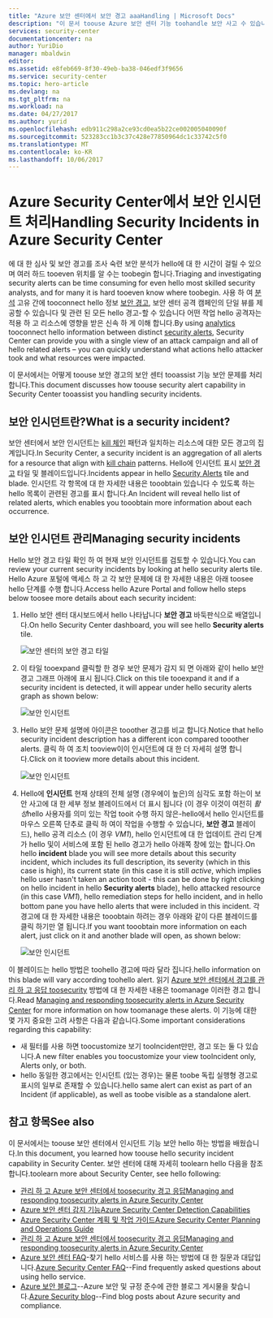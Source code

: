 ```yaml
---
title: "Azure 보안 센터에서 보안 경고 aaaHandling | Microsoft Docs"
description: "이 문서 toouse Azure 보안 센터 기능 toohandle 보안 사고 수 있습니다."
services: security-center
documentationcenter: na
author: YuriDio
manager: mbaldwin
editor: 
ms.assetid: e8feb669-8f30-49eb-ba38-046edf3f9656
ms.service: security-center
ms.topic: hero-article
ms.devlang: na
ms.tgt_pltfrm: na
ms.workload: na
ms.date: 04/27/2017
ms.author: yurid
ms.openlocfilehash: edb911c298a2ce93cd0ea5b22ce002005040090f
ms.sourcegitcommit: 523283cc1b3c37c428e77850964dc1c33742c5f0
ms.translationtype: MT
ms.contentlocale: ko-KR
ms.lasthandoff: 10/06/2017
---
```

# <a name="handling-security-incidents-in-azure-security-center"></a><span data-ttu-id="ede6f-103">Azure Security Center에서 보안 인시던트 처리</span><span class="sxs-lookup"><span data-stu-id="ede6f-103">Handling Security Incidents in Azure Security Center</span></span>
<span data-ttu-id="ede6f-104">에 대 한 심사 및 보안 경고를 조사 숙련 보안 분석가 hello에 대 한 시간이 걸릴 수 있으며 여러 하드 tooeven 위치를 알 수는 toobegin 합니다.</span><span class="sxs-lookup"><span data-stu-id="ede6f-104">Triaging and investigating security alerts can be time consuming for even hello most skilled security analysts, and for many it is hard tooeven know where toobegin.</span></span> <span data-ttu-id="ede6f-105">사용 하 여 [분석](security-center-detection-capabilities.md) 고유 간에 tooconnect hello 정보 [보안 경고](security-center-managing-and-responding-alerts.md), 보안 센터 공격 캠페인의 단일 뷰를 제공할 수 있습니다 및 관련 된 모든 hello 경고-할 수 있습니다 어떤 작업 hello 공격자는 적용 하 고 리소스에 영향을 받은 신속 하 게 이해 합니다.</span><span class="sxs-lookup"><span data-stu-id="ede6f-105">By using [analytics](security-center-detection-capabilities.md) tooconnect hello information between distinct [security alerts](security-center-managing-and-responding-alerts.md), Security Center can provide you with a single view of an attack campaign and all of hello related alerts – you can quickly understand what actions hello attacker took and what resources were impacted.</span></span>

<span data-ttu-id="ede6f-106">이 문서에서는 어떻게 toouse 보안 경고의 보안 센터 tooassist 기능 보안 문제를 처리 합니다.</span><span class="sxs-lookup"><span data-stu-id="ede6f-106">This document discusses how toouse security alert capability in Security Center tooassist you handling security incidents.</span></span>

## <a name="what-is-a-security-incident"></a><span data-ttu-id="ede6f-107">보안 인시던트란?</span><span class="sxs-lookup"><span data-stu-id="ede6f-107">What is a security incident?</span></span>
<span data-ttu-id="ede6f-108">보안 센터에서 보안 인시던트는 [kill 체인](https://blogs.technet.microsoft.com/office365security/addressing-your-cxos-top-five-cloud-security-concerns/) 패턴과 일치하는 리소스에 대한 모든 경고의 집계입니다.</span><span class="sxs-lookup"><span data-stu-id="ede6f-108">In Security Center, a security incident is an aggregation of all alerts for a resource that align with [kill chain](https://blogs.technet.microsoft.com/office365security/addressing-your-cxos-top-five-cloud-security-concerns/) patterns.</span></span> <span data-ttu-id="ede6f-109">Hello에 인시던트 표시 [보안 경고](security-center-managing-and-responding-alerts.md) 타일 및 블레이드입니다.</span><span class="sxs-lookup"><span data-stu-id="ede6f-109">Incidents appear in hello [Security Alerts](security-center-managing-and-responding-alerts.md) tile and blade.</span></span> <span data-ttu-id="ede6f-110">인시던트 각 항목에 대 한 자세한 내용은 tooobtain 있습니다 수 있도록 하는 hello 목록이 관련된 경고를 표시 합니다.</span><span class="sxs-lookup"><span data-stu-id="ede6f-110">An Incident will reveal hello list of related alerts, which enables you tooobtain more information about each occurrence.</span></span>

## <a name="managing-security-incidents"></a><span data-ttu-id="ede6f-111">보안 인시던트 관리</span><span class="sxs-lookup"><span data-stu-id="ede6f-111">Managing security incidents</span></span>
<span data-ttu-id="ede6f-112">Hello 보안 경고 타일 확인 하 여 현재 보안 인시던트를 검토할 수 있습니다.</span><span class="sxs-lookup"><span data-stu-id="ede6f-112">You can review your current security incidents by looking at hello security alerts tile.</span></span> <span data-ttu-id="ede6f-113">Hello Azure 포털에 액세스 하 고 각 보안 문제에 대 한 자세한 내용은 아래 toosee hello 단계를 수행 합니다.</span><span class="sxs-lookup"><span data-stu-id="ede6f-113">Access hello Azure Portal and follow hello steps below toosee more details about each security incident:</span></span>

1. <span data-ttu-id="ede6f-114">Hello 보안 센터 대시보드에서 hello 나타납니다 **보안 경고** 바둑판식으로 배열입니다.</span><span class="sxs-lookup"><span data-stu-id="ede6f-114">On hello Security Center dashboard, you will see hello **Security alerts** tile.</span></span>

    ![보안 센터의 보안 경고 타일](./media/security-center-incident/security-center-incident-fig1.png)

2. <span data-ttu-id="ede6f-116">이 타일 tooexpand 클릭할 한 경우 보안 문제가 감지 되 면 아래와 같이 hello 보안 경고 그래프 아래에 표시 됩니다.</span><span class="sxs-lookup"><span data-stu-id="ede6f-116">Click on this tile tooexpand it and if a security incident is detected, it will appear under hello security alerts graph as shown  below:</span></span>

    ![보안 인시던트](./media/security-center-incident/security-center-incident-fig2.png)

3. <span data-ttu-id="ede6f-118">Hello 보안 문제 설명에 아이콘은 tooother 경고를 비교 합니다.</span><span class="sxs-lookup"><span data-stu-id="ede6f-118">Notice that hello security incident description has a different icon compared tooother alerts.</span></span> <span data-ttu-id="ede6f-119">클릭 하 여 조치 tooview이이 인시던트에 대 한 더 자세히 설명 합니다.</span><span class="sxs-lookup"><span data-stu-id="ede6f-119">Click on it tooview more details about this incident.</span></span>

    ![보안 인시던트](./media/security-center-incident/security-center-incident-fig3.png)

4. <span data-ttu-id="ede6f-121">Hello에 **인시던트** 현재 상태의 전체 설명 (경우에이 높은)의 심각도 포함 하는이 보안 사고에 대 한 세부 정보 블레이드에서 더 표시 됩니다 (이 경우 이것이 여전히 *활성*hello 사용자를 의미 있는 작업 tooit 수행 하지 않은-hello에서 hello 인시던트를 마우스 오른쪽 단추로 클릭 하 여이 작업을 수행할 수 있습니다, **보안 경고** 블레이드), hello 공격 리소스 (이 경우 *VM1*), hello 인시던트에 대 한 업데이트 관리 단계가 hello 및이 서비스에 포함 된 hello 경고가 hello 아래쪽 창에 있는 합니다.</span><span class="sxs-lookup"><span data-stu-id="ede6f-121">On hello **incident** blade you will see more details about this security incident, which includes its full description, its severity (which in this case is high), its current state (in this case it is still *active*, which implies hello user hasn't taken an action tooit - this can be done by right clicking on hello incident in hello **Security alerts** blade), hello attacked resource (in this case *VM1*), hello remediation steps for hello incident, and in hello bottom pane you have hello alerts that were included in this incident.</span></span> <span data-ttu-id="ede6f-122">각 경고에 대 한 자세한 내용은 tooobtain 하려는 경우 아래와 같이 다른 블레이드를 클릭 하기만 열 됩니다.</span><span class="sxs-lookup"><span data-stu-id="ede6f-122">If you want tooobtain more information on each alert, just click on it and another blade will open, as shown below:</span></span>

    ![보안 인시던트](./media/security-center-incident/security-center-incident-fig4.png)

<span data-ttu-id="ede6f-124">이 블레이드는 hello 방법은 toohello 경고에 따라 달라 집니다.</span><span class="sxs-lookup"><span data-stu-id="ede6f-124">hello information on this blade will vary according toohello alert.</span></span> <span data-ttu-id="ede6f-125">읽기 [Azure 보안 센터에서 경고를 관리 하 고 응답 toosecurity](security-center-managing-and-responding-alerts.md) 방법에 대 한 자세한 내용은 toomanage 이러한 경고 합니다.</span><span class="sxs-lookup"><span data-stu-id="ede6f-125">Read [Managing and responding toosecurity alerts in Azure Security Center](security-center-managing-and-responding-alerts.md) for more information on how toomanage these alerts.</span></span> <span data-ttu-id="ede6f-126">이 기능에 대한 몇 가지 중요한 고려 사항은 다음과 같습니다.</span><span class="sxs-lookup"><span data-stu-id="ede6f-126">Some important considerations regarding this capability:</span></span>

* <span data-ttu-id="ede6f-127">새 필터를 사용 하면 toocustomize 보기 tooIncident만만, 경고 또는 둘 다 있습니다.</span><span class="sxs-lookup"><span data-stu-id="ede6f-127">A new filter enables you toocustomize your view tooIncident only, Alerts only, or both.</span></span>
* <span data-ttu-id="ede6f-128">hello 동일한 경고에서는 인시던트 (있는 경우)는 물론 toobe 독립 실행형 경고로 표시의 일부로 존재할 수 있습니다.</span><span class="sxs-lookup"><span data-stu-id="ede6f-128">hello same alert can exist as part of an Incident (if applicable), as well as toobe visible as a standalone alert.</span></span>

## <a name="see-also"></a><span data-ttu-id="ede6f-129">참고 항목</span><span class="sxs-lookup"><span data-stu-id="ede6f-129">See also</span></span>
<span data-ttu-id="ede6f-130">이 문서에서는 toouse 보안 센터에서 인시던트 기능 보안 hello 하는 방법을 배웠습니다.</span><span class="sxs-lookup"><span data-stu-id="ede6f-130">In this document, you learned how toouse hello security incident capability in Security Center.</span></span> <span data-ttu-id="ede6f-131">보안 센터에 대해 자세히 toolearn hello 다음을 참조 합니다.</span><span class="sxs-lookup"><span data-stu-id="ede6f-131">toolearn more about Security Center, see hello following:</span></span>

* [<span data-ttu-id="ede6f-132">관리 하 고 Azure 보안 센터에서 toosecurity 경고 응답</span><span class="sxs-lookup"><span data-stu-id="ede6f-132">Managing and responding toosecurity alerts in Azure Security Center</span></span>](security-center-managing-and-responding-alerts.md)
* [<span data-ttu-id="ede6f-133">Azure 보안 센터 감지 기능</span><span class="sxs-lookup"><span data-stu-id="ede6f-133">Azure Security Center Detection Capabilities</span></span>](security-center-detection-capabilities.md)
* [<span data-ttu-id="ede6f-134">Azure Security Center 계획 및 작업 가이드</span><span class="sxs-lookup"><span data-stu-id="ede6f-134">Azure Security Center Planning and Operations Guide</span></span>](security-center-planning-and-operations-guide.md)
* [<span data-ttu-id="ede6f-135">관리 하 고 Azure 보안 센터에서 toosecurity 경고 응답</span><span class="sxs-lookup"><span data-stu-id="ede6f-135">Managing and responding toosecurity alerts in Azure Security Center</span></span>](security-center-managing-and-responding-alerts.md)
* <span data-ttu-id="ede6f-136">[Azure 보안 센터 FAQ](security-center-faq.md)-찾기 hello 서비스를 사용 하는 방법에 대 한 질문과 대답입니다.</span><span class="sxs-lookup"><span data-stu-id="ede6f-136">[Azure Security Center FAQ](security-center-faq.md)--Find frequently asked questions about using hello service.</span></span>
* <span data-ttu-id="ede6f-137">[Azure 보안 블로그](http://blogs.msdn.com/b/azuresecurity/)--Azure 보안 및 규정 준수에 관한 블로그 게시물을 찾습니다.</span><span class="sxs-lookup"><span data-stu-id="ede6f-137">[Azure Security blog](http://blogs.msdn.com/b/azuresecurity/)--Find blog posts about Azure security and compliance.</span></span>
